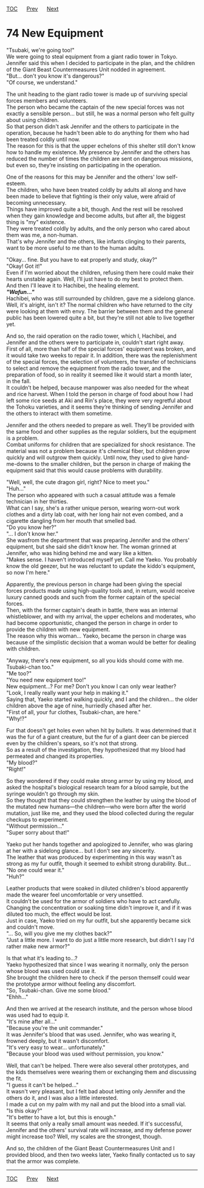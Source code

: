 [TOC](../readme.md)&nbsp;&nbsp;&nbsp;&nbsp;&nbsp;&nbsp;[Prev](section_0017.md)&nbsp;&nbsp;&nbsp;&nbsp;&nbsp;&nbsp;[Next](section_0019.md)



# 74 New Equipment

"Tsubaki, we're going too!"  
We were going to steal equipment from a giant radio tower in Tokyo.
Jennifer said this when I decided to participate in the plan, and the
children of the Giant Beast Countermeasures Unit nodded in agreement.  
"But... don't you know it's dangerous?"  
"Of course, we understand."  
  
The unit heading to the giant radio tower is made up of surviving
special forces members and volunteers.  
The person who became the captain of the new special forces was not
exactly a sensible person... but still, he was a normal person who felt
guilty about using children.  
So that person didn't ask Jennifer and the others to participate in the
operation, because he hadn't been able to do anything for them who had
been treated coldly until now.  
The reason for this is that the upper echelons of this shelter still
don't know how to handle my existence. My presence by Jennifer and the
others has reduced the number of times the children are sent on
dangerous missions, but even so, they’re insisting on participating in
the operation.  
  
One of the reasons for this may be Jennifer and the others' low
self-esteem.  
The children, who have been treated coldly by adults all along and have
been made to believe that fighting is their only value, were afraid of
becoming unnecessary.  
Things have improved quite a bit, though. And the rest will be resolved
when they gain knowledge and become adults, but after all, the biggest
thing is "my" existence.  
They were treated coldly by adults, and the only person who cared about
them was me, a non-human.  
That's why Jennifer and the others, like infants clinging to their
parents, want to be more useful to me than to the human adults.  
  
"Okay... fine. But you have to eat properly and study, okay?"  
"Okay! Got it!"  
Even if I'm worried about the children, refusing them here could make
their hearts unstable again. Well, I’ll just have to do my best to
protect them.  
And then I'll leave it to Hachibei, the healing element.  
***"Wafun..."***  
Hachibei, who was still surrounded by children, gave me a sidelong
glance.  
Well, it's alright, isn't it? The normal children who have returned to
the city were looking at them with envy. The barrier between them and
the general public has been lowered quite a bit, but they're still not
able to live together yet.  
  
And so, the raid operation on the radio tower, which I, Hachibei, and
Jennifer and the others were to participate in, couldn't start right
away.  
First of all, more than half of the special forces' equipment was
broken, and it would take two weeks to repair it. In addition, there was
the replenishment of the special forces, the selection of volunteers,
the transfer of technicians to select and remove the equipment from the
radio tower, and the preparation of food, so in reality it seemed like
it would start a month later, in the fall.  
It couldn’t be helped, because manpower was also needed for the wheat
and rice harvest. When I told the person in charge of food about how I
had left some rice seeds at Aki and Rin's place, they were very
regretful about the Tohoku varieties, and it seems they’re thinking of
sending Jennifer and the others to interact with them sometime.  
  
Jennifer and the others needed to prepare as well. They’ll be provided
with the same food and other supplies as the regular soldiers, but the
equipment is a problem.  
Combat uniforms for children that are specialized for shock resistance.
The material was not a problem because it's chemical fiber, but children
grow quickly and will outgrow them quickly. Until now, they used to give
hand-me-downs to the smaller children, but the person in charge of
making the equipment said that this would cause problems with
durability.  
  
"Well, well, the cute dragon girl, right? Nice to meet you."  
"Huh..."  
The person who appeared with such a casual attitude was a female
technician in her thirties.  
What can I say, she's a rather unique person, wearing worn-out work
clothes and a dirty lab coat, with her long hair not even combed, and a
cigarette dangling from her mouth that smelled bad.  
"Do you know her?"  
"... I don't know her."  
She wasfrom the department that was preparing Jennifer and the others'
equipment, but she said she didn’t know her. The woman grinned at
Jennifer, who was hiding behind me and wary like a kitten.  
"Makes sense. I haven't introduced myself yet. Call me Yaeko. You
probably know the old geezer, but he was reluctant to update the kiddo's
equipment, so now I'm here."  
  
Apparently, the previous person in charge had been giving the special
forces products made using high-quality tools and, in return, would
receive luxury canned goods and such from the former captain of the
special forces.  
Then, with the former captain's death in battle, there was an internal
whistleblower, and with my arrival, the upper echelons and moderates,
who had become opportunistic, changed the person in charge in order to
provide the children with new equipment.  
The reason why this woman... Yaeko, became the person in charge was
because of the simplistic decision that a woman would be better for
dealing with children.  
  
"Anyway, there's new equipment, so all you kids should come with me.
Tsubaki-chan too."  
"Me too?"  
"You need new equipment too!"  
New equipment...? For me? Don't you know I can only wear leather?  
"Look, I really really want your help in making it."  
Saying that, Yaeko started walking quickly, and I and the children...
the older children above the age of nine, hurriedly chased after her.  
"First of all, your fur clothes, Tsubaki-chan, are here."  
"Why!?"  
  
Fur that doesn't get holes even when hit by bullets. It was determined
that it was the fur of a giant creature, but the fur of a giant deer can
be pierced even by the children's spears, so it's not that strong.  
So as a result of the investigation, they hypothesized that my blood had
permeated and changed its properties.  
"My blood?"  
"Right!"  
  
So they wondered if they could make strong armor by using my blood, and
asked the hospital's biological research team for a blood sample, but
the syringe wouldn't go through my skin.  
So they thought that they could strengthen the leather by using the
blood of the mutated new humans―the children―who were born after the
world mutation, just like me, and they used the blood collected during
the regular checkups to experiment.  
"Without permission..."  
"Super sorry about that!"  
  
Yaeko put her hands together and apologized to Jennifer, who was glaring
at her with a sidelong glance... but I don't see any sincerity.  
The leather that was produced by experimenting in this way wasn't as
strong as my fur outfit, though it seemed to exhibit strong durability.
But...  
"No one could wear it."  
"Huh?"  
  
Leather products that were soaked in diluted children's blood apparently
made the wearer feel uncomfortable or very unsettled.  
It couldn’t be used for the armor of soldiers who have to act carefully.
Changing the concentration or soaking time didn't improve it, and if it
was diluted too much, the effect would be lost.  
Just in case, Yaeko tried on my fur outfit, but she apparently became
sick and couldn't move.  
"... So, will you give me my clothes back?"  
"Just a little more. I want to do just a little more research, but
didn’t I say I'd rather make new armor?"  
  
Is that what it's leading to...?  
Yaeko hypothesized that since I was wearing it normally, only the person
whose blood was used could use it.  
She brought the children here to check if the person themself could wear
the prototype armor without feeling any discomfort.  
"So, Tsubaki-chan. Give me some blood."  
"Ehhh..."  
  
And then we arrived at the research institute, and the person whose
blood was used had to equip it.  
"It's mine after all..."  
"Because you're the unit commander."  
It was Jennifer's blood that was used. Jennifer, who was wearing it,
frowned deeply, but it wasn't discomfort.  
"It's very easy to wear... unfortunately."  
"Because your blood was used without permission, you know."  
  
Well, that can't be helped. There were also several other prototypes,
and the kids themselves were wearing them or exchanging them and
discussing the fit.  
"I guess it can't be helped..."  
It wasn't very pleasant, but I felt bad about letting only Jennifer and
the others do it, and I was also a little interested.  
I made a cut on my palm with my nail and put the blood into a small
vial.  
"Is this okay?"  
"It's better to have a lot, but this is enough."  
It seems that only a really small amount was needed. If it's successful,
Jennifer and the others' survival rate will increase, and my defense
power might increase too? Well, my scales are the strongest, though.  
  
And so, the children of the Giant Beast Countermeasures Unit and I
provided blood, and then two weeks later, Yaeko finally contacted us to
say that the armor was complete.  
  
  


---
[TOC](../readme.md)&nbsp;&nbsp;&nbsp;&nbsp;&nbsp;&nbsp;[Prev](section_0017.md)&nbsp;&nbsp;&nbsp;&nbsp;&nbsp;&nbsp;[Next](section_0019.md)

